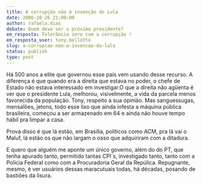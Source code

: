 ```yaml
---
title: A corrupção não é invenção do Lula
date: 2006-10-26 21:00:00
author: rafaela.dias
debate: Quem deve ser o próximo presidente?
em_resposta: Tolerância zero com a corrupção !
em_resposta_user: tony.bellotto
slug: a-corrupcao-nao-e-invencao-do-lula
status: publish 
type: post
---
```


Há 500 anos a elite que governou esse país vem usando desse recurso. A diferença é que quando era a direita que estava no poder, o chefe de Estado não estava interessado em investigar.O que a direita não agüenta é ver que o presidente Lula, melhorou, visivelmente, a vida da parcela menos favorecida da população. 
Tony, respeito a sua opinião. Mas sanguessugas, mensalões, jetons, todo esse lixo que ainda infesta a máquina pública brasileira, começou a ser armazenado em 64 e ainda não houve tempo hábil pra limpar a casa. 

Prova disso é que lá estão, em Brasília, políticos como ACM, pra lá vai o Maluf, lá estão os que não largam o osso que adquiriram com a ditadura. 

E quero que alguém me aponte um único governo, além do do PT, que tenha apurado tanto, permitido tantas CPI´s, investigado tanto, tanto com a Polícia Federal como com a Procuradoria Geral da Repúlica. 
Repugnante, mesmo, é ver usuários dessas maracutuais todas, há décadas, posando de bastiões da lisura.

